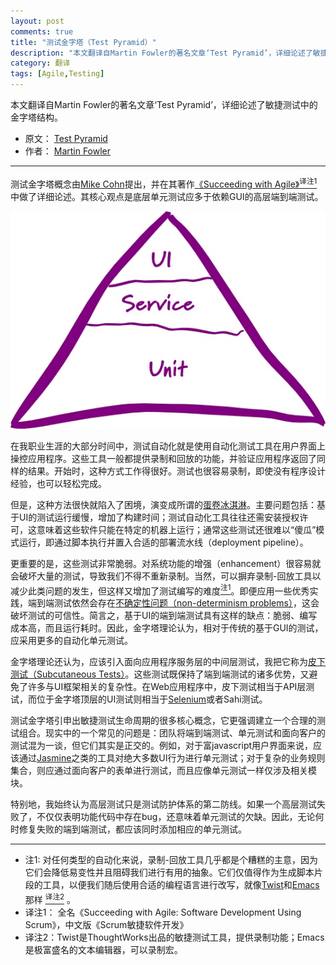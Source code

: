 ```yaml
---
layout: post
comments: true
title: "测试金字塔（Test Pyramid）"
description: "本文翻译自Martin Fowler的著名文章‘Test Pyramid’，详细论述了敏捷测试中的金字塔结构"
category: 翻译
tags: [Agile,Testing]
---
```


本文翻译自Martin Fowler的著名文章‘Test Pyramid’，详细论述了敏捷测试中的金字塔结构。

* 原文： [Test Pyramid](http://martinfowler.com/bliki/TestPyramid.html) 
* 作者： [Martin Fowler](http://martinfowler.com/) 

----------------

测试金字塔概念由[Mike Cohn](http://www.mountaingoatsoftware.com/)提出，并在其著作[《Succeeding with Agile》](http://www.amazon.com/gp/product/0321579364?ie=UTF8&tag=martinfowlerc-20&linkCode=as2&camp=1789&creative=9325&creativeASIN=0321579364)[<sup>译注1</sup>](#MyAnnotation1)中做了详细论述。其核心观点是底层单元测试应多于依赖GUI的高层端到端测试。

![Test Pyramid](/assets/image/posts/TestPyramid.jpeg)

在我职业生涯的大部分时间中，测试自动化就是使用自动化测试工具在用户界面上操控应用程序。这些工具一般都提供录制和回放的功能，并验证应用程序返回了同样的结果。开始时，这种方式工作得很好。测试也很容易录制，即使没有程序设计经验，也可以轻松完成。

但是，这种方法很快就陷入了困境，演变成所谓的[蛋卷冰淇淋](http://watirmelon.com/2012/01/31/introducing-the-software-testing-ice-cream-cone/)。主要问题包括：基于UI的测试运行缓慢，增加了构建时间；测试自动化工具往往还需安装授权许可，这意味着这些软件只能在特定的机器上运行；通常这些测试还很难以“傻瓜”模式运行，即通过脚本执行并置入合适的部署流水线（deployment pipeline）。

<!-- more -->

更重要的是，这些测试非常脆弱。对系统功能的增强（enhancement）很容易就会破坏大量的测试，导致我们不得不重新录制。当然，可以摒弃录制-回放工具以减少此类问题的发生，但这样又增加了测试编写的难度[<sup>注1</sup>](#Annotation1)。即便应用一些优秀实践，端到端测试依然会存在[不确定性问题（non-determinism problems）](http://martinfowler.com/articles/nonDeterminism.html)，这会破坏测试的可信性。简言之，基于UI的端到端测试具有这样的缺点：脆弱、编写成本高，而且运行耗时。因此，金字塔理论认为，相对于传统的基于GUI的测试，应采用更多的自动化单元测试。

金字塔理论还认为，应该引入面向应用程序服务层的中间层测试，我把它称为[皮下测试（Subcutaneous Tests）](http://martinfowler.com/bliki/SubcutaneousTest.html)。这些测试既保持了端到端测试的诸多优势，又避免了许多与UI框架相关的复杂性。在Web应用程序中，皮下测试相当于API层测试，而位于金字塔顶层的UI测试则相当于[Selenium](http://seleniumhq.org/)或者Sahi测试。

测试金字塔引申出敏捷测试生命周期的很多核心概念，它更强调建立一个合理的测试组合。现实中的一个常见的问题是：团队将端到端测试、单元测试和面向客户的测试混为一谈，但它们其实是正交的。例如，对于富javascript用户界面来说，应该通过[Jasmine](http://pivotal.github.com/jasmine/)之类的工具对绝大多数UI行为进行单元测试；对于复杂的业务规则集合，则应通过面向客户的表单进行测试，而且应像单元测试一样仅涉及相关模块。

特别地，我始终认为高层测试只是测试防护体系的第二防线。如果一个高层测试失败了，不仅仅表明功能代码中存在bug，还意味着单元测试的欠缺。因此，无论何时修复失败的端到端测试，都应该同时添加相应的单元测试。

----------

* 注1: 对任何类型的自动化来说，录制-回放工具几乎都是个糟糕的主意，因为它们会降低易变性并且阻碍我们进行有用的抽象。它们仅值得作为生成脚本片段的工具，以便我们随后使用合适的编程语言进行改写，就像[Twist](http://www.thoughtworks-studios.com/twist-agile-testing)和[Emacs](http://www.gnu.org/software/emacs/manual/html_node/emacs/Save-Keyboard-Macro.html)那样 [<sup>译注2</sup>](#MyAnnotation2) 。 <a id="Annotation1"> </a> 
* 译注1： 全名《Succeeding with Agile: Software Development Using Scrum》，中文版《Scrum敏捷软件开发》<a id="MyAnnotation1"> </a>
* 译注2：Twist是ThoughtWorks出品的敏捷测试工具，提供录制功能；Emacs是极富盛名的文本编辑器，可以录制宏。<a id="MyAnnotation2"> </a>
